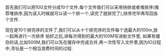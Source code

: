 首先我们可以把10G文件分成10个文件,每个文件我们可以采用快排或者堆排序(推荐堆排序,因为读入时候就可以读一个排一个,读完了就排完了),排序完毕再写回各个文件.

现在是10个排完序的文件了,我们可以从十个排完序的文件每个选最大的100m,放一起再进行一次排序
 拍好之后,讲每次得到的最大的100M写进新文件里,
 如果有缓存的话,比如500M,我们可以先在缓存中完成合并,再一次性写入文件里,因为IO过程中,寻址是一个相当浪费时间的过程.